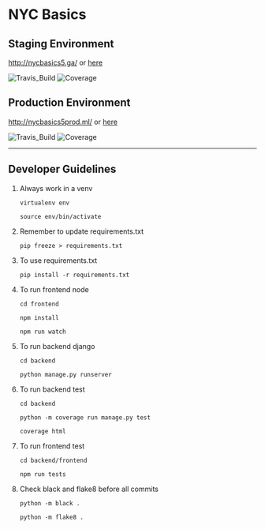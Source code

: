 # NYC Basics

## Staging Environment

http://nycbasics5.ga/ or [here](http://nycstaging-env.eba-6p2tbyi2.us-west-2.elasticbeanstalk.com/)

![Travis_Build](https://img.shields.io/travis/com/gcivil-nyu-org/team-5-inperson/develop)
![Coverage](https://img.shields.io/coveralls/github/gcivil-nyu-org/team-5-inperson/develop)


## Production Environment

http://nycbasics5prod.ml/ or [here](http://nycprod-env.eba-6p2tbyi2.us-west-2.elasticbeanstalk.com/)


![Travis_Build](https://img.shields.io/travis/com/gcivil-nyu-org/team-5-inperson/master)
![Coverage](https://img.shields.io/coveralls/github/gcivil-nyu-org/team-5-inperson/master)

---

## Developer Guidelines
1. Always work in a venv

    ```virtualenv env```

    ```source env/bin/activate```

2. Remember to update requirements.txt

    ```pip freeze > requirements.txt```

3. To use requirements.txt

    ```pip install -r requirements.txt```

4. To run frontend node

    ```cd frontend```

    ```npm install```

    ```npm run watch```

5. To run backend django

    ```cd backend```

    ```python manage.py runserver```

6. To run backend test

    ```cd backend```

    ```python -m coverage run manage.py test```

    ```coverage html```

7. To run frontend test

    ```cd backend/frontend```

    ```npm run tests```

8. Check black and flake8 before all commits

    ```python -m black .```

    ```python -m flake8 .```
